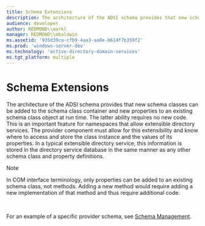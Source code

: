 ```yaml
---
title: Schema Extensions
description: The architecture of the ADSI schema provides that new schema classes can be added to the schema class container and new properties to an existing schema class object at run time.
audience: developer
author: REDMOND\\markl
manager: REDMOND\\mbaldwin
ms.assetid: '935d39ca-cfb9-4aa3-aa0e-b614f7b359f2'
ms.prod: 'windows-server-dev'
ms.technology: 'active-directory-domain-services'
ms.tgt_platform: multiple
---
```


# Schema Extensions

The architecture of the ADSI schema provides that new schema classes can be added to the schema class container and new properties to an existing schema class object at run time. The latter ability requires no new code. This is an important feature for namespaces that allow extensible directory services. The provider component must allow for this extensibility and know where to access and store the class instance and the values of its properties. In a typical extensible directory service, this information is stored in the directory service database in the same manner as any other schema class and property definitions.

> [!Note]  
> In COM interface terminology, only properties can be added to an existing schema class, not methods. Adding a new method would require adding a new implementation of that method and thus require additional code.

 

For an example of a specific provider schema, see [Schema Management](schema-management.md).

 

 




